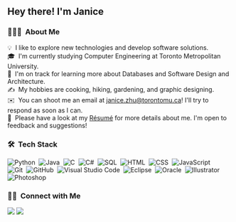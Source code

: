<h2>Hey there! I'm Janice</h2>

<!-- ## 👋 &nbsp;Hey there! I'm Aditya -->

### 👨🏻‍💻 &nbsp;About Me

💡 &nbsp;I like to explore new technologies and develop software solutions.\
🎓 &nbsp;I'm currently studying Computer Engineering at Toronto Metropolitan University.\
🌱 &nbsp;I'm on track for learning more about Databases and Software Design and Architecture.\
✍️ &nbsp;My hobbies are cooking, hiking, gardening, and graphic designing.\
✉️ &nbsp;You can shoot me an email at janice.zhu@torontomu.ca! I'll try to respond as soon as I can.\
📄 &nbsp;Please have a look at my [Résumé](https://janicezhu.com/assets/Resume.pdf) for more details about me. I'm open to feedback and suggestions!

### 🛠 &nbsp;Tech Stack

![Python](https://img.shields.io/badge/-Python-05122A?style=flat&logo=python)&nbsp;
![Java](https://img.shields.io/badge/-Java-05122A?style=flat&logo=Java&logoColor=FFA518)&nbsp;
![C](https://img.shields.io/badge/-C-05122A?style=flat&logo=C&logoColor=A8B9CC)&nbsp;
![C#](https://img.shields.io/badge/-C%23-05122A?logo=csharp&logoColor=%23a179dc)&nbsp;
![SQL](https://img.shields.io/badge/-SQL-05122A?logo=sql&logoColor=%23a179dc)&nbsp;
![HTML](https://img.shields.io/badge/-HTML-05122A?style=flat&logo=HTML5)&nbsp;
![CSS](https://img.shields.io/badge/-CSS-05122A?style=flat&logo=CSS3&logoColor=1572B6)&nbsp;
![JavaScript](https://img.shields.io/badge/-JavaScript-05122A?style=flat&logo=javascript)\
![Git](https://img.shields.io/badge/-Git-05122A?style=flat&logo=git)&nbsp;
![GitHub](https://img.shields.io/badge/-GitHub-05122A?style=flat&logo=github)&nbsp;
![Visual Studio Code](https://img.shields.io/badge/-Visual%20Studio%20Code-05122A?style=flat&logo=visual-studio-code&logoColor=007ACC)&nbsp;
![Eclipse](https://img.shields.io/badge/-Eclipse-05122A?style=flat&logo=eclipse-ide&logoColor=2C2255)&nbsp;
![Oracle](https://img.shields.io/badge/-Oracle-05122A?logo=oracle&logoColor=red)&nbsp;
![Illustrator](https://img.shields.io/badge/-Illustrator-05122A?style=flat&logo=adobe-illustrator)&nbsp;
![Photoshop](https://img.shields.io/badge/-Photoshop-05122A?style=flat&logo=adobe-photoshop)&nbsp;

### 🤝🏻 &nbsp;Connect with Me

<a href="https://janicezhu.com/"><img src="https://img.shields.io/badge/-janicezhu.com-3423A6?style=flat&logo=Google-Chrome&logoColor=white"/></a>
<a href="mailto:janice.zhu@torontomu.ca"><img src="https://img.shields.io/badge/-janice.zhu@torontomu.ca-D14836?style=flat&logo=Gmail&logoColor=white"/></a>
</p>
